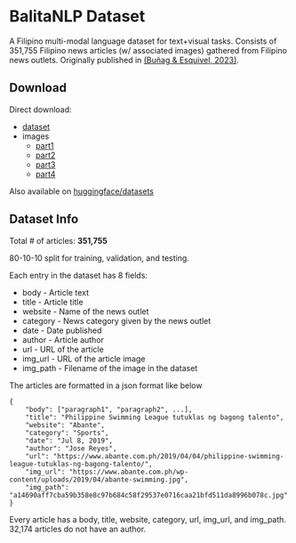 # BalitaNLP Dataset

A Filipino multi-modal language dataset for text+visual tasks. Consists of 351,755 Filipino news articles (w/ associated images) gathered from Filipino news outlets. Originally published in [(Buñag & Esquivel, 2023)](https://storage.googleapis.com/public-kenricklancebunag/Transformer-based%20Conditional%20Language%20Models%20-%20IEOM%20Submission.pdf).

## Download
Direct download:
* [dataset](https://storage.googleapis.com/public-kenricklancebunag/BalitaNLP/2022/BalitaNLP-Dataset.zip)
* images
    * [part1](https://storage.googleapis.com/public-kenricklancebunag/BalitaNLP/2022/BalitaNLP-images_1.zip)
    * [part2](https://storage.googleapis.com/public-kenricklancebunag/BalitaNLP/2022/BalitaNLP-images_2.zip)
    * [part3](https://storage.googleapis.com/public-kenricklancebunag/BalitaNLP/2022/BalitaNLP-images_3.zip)
    * [part4](https://storage.googleapis.com/public-kenricklancebunag/BalitaNLP/2022/BalitaNLP-images_4.zip)

Also available on [huggingface/datasets](https://huggingface.co/datasets/LanceBunag/BalitaNLP)

## Dataset Info

Total # of articles: **351,755**

80-10-10 split for training, validation, and testing.

Each entry in the dataset has 8 fields:
* body - Article text
* title - Article title
* website - Name of the news outlet
* category - News category given by the news outlet
* date - Date published
* author - Article author
* url - URL of the article
* img_url - URL of the article image
* img_path - Filename of the image in the dataset

The articles are formatted in a json format like below
```
{
    "body": ["paragraph1", "paragraph2", ...],
    "title": "Philippine Swimming League tutuklas ng bagong talento",
    "website": "Abante",
    "category": "Sports",
    "date": "Jul 8, 2019",
    "author": "Jose Reyes",
    "url": "https://www.abante.com.ph/2019/04/04/philippine-swimming-league-tutuklas-ng-bagong-talento/",
    "img_url": "https://www.abante.com.ph/wp-content/uploads/2019/04/abante-swimming.jpg",
    "img_path": "a14690aff7cba59b358e8c97b684c58f29537e0716caa21bfd511da8996b078c.jpg"
}
```

Every article has a body, title, website, category, url, img_url, and img_path. 32,174 articles do not have an author.
